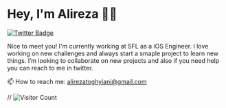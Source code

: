 # Hey, I'm Alireza 👋🏻

[![Twitter Badge](https://img.shields.io/badge/-@devmvrick-1ca0f1?style=flat-square&labelColor=1ca0f1&logo=twitter&logoColor=white&link=https://twitter.com/devmvrick)](https://twitter.com/devmvrick)

Nice to meet you! I'm currently working at SFL as a iOS Engineer.
I love working on new challenges and always start a smaple project to learn new things. I’m looking to collaborate on new projects and also if you need help you can reach to me in twitter.

📫 How to reach me: alirezatoghyiani@gmail.com

// ![Visitor Count](https://visitor-badge.glitch.me/badge?page_id=devmvrick)

